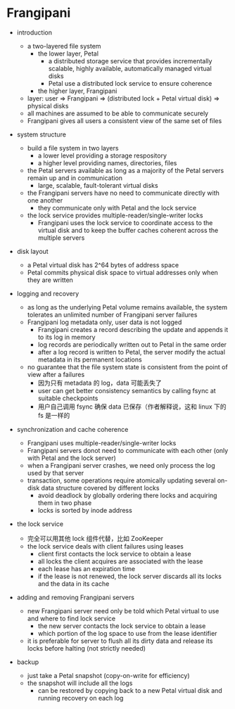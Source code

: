 # Frangipani

- introduction
    - a two-layered file system
        - the lower layer, Petal
            - a distributed storage service that provides incrementally scalable, highly available, automatically managed virtual disks
            - Petal use a distributed lock service to ensure coherence
        - the higher layer, Frangipani
    - layer: user => Frangipani => (distributed lock + Petal virtual disk) => physical disks
    - all machines are assumed to be able to communicate securely
    - Frangipani gives all users a consistent view of the same set of files

- system structure
    - build a file system in two layers
        - a lower level providing a storage respository
        - a higher level providing names, directories, files
    - the Petal servers available as long as a majority of the Petal servers remain up and in communication
        - large, scalable, fault-tolerant virtual disks
    - the Frangipani servers have no need to communicate directly with one another
        - they communicate only with Petal and the lock service
    - the lock service provides multiple-reader/single-writer locks
        - Frangipani uses the lock service to coordinate access to the virtual disk and to keep the buffer caches coherent across the multiple servers

- disk layout
    - a Petal virtual disk has 2^64 bytes of address space
    - Petal commits physical disk space to virtual addresses only when they are written

- logging and recovery
    - as long as the underlying Petal volume remains available, the system tolerates an unlimited number of Frangipani server failures
    - Frangipani log metadata only, user data is not logged
        - Frangipani creates a record describing the update and appends it to its log in memory
        - log records are periodically written out to Petal in the same order
        - after a log record is written to Petal, the server modify the actual metadata in its permanent locations
    - no guarantee that the file system state is consistent from the point of view after a failures
        - 因为只有 metadata 的 log，data 可能丢失了
        - user can get better consistency semantics by calling fsync at suitable checkpoints
        - 用户自己调用 fsync 确保 data 已保存（作者解释说，这和 linux 下的 fs 是一样的

- synchronization and cache coherence
    - Frangipani uses multiple-reader/single-writer locks
    - Frangipani servers donot need to communicate with each other (only with Petal and the lock server)
    - when a Frangipani server crashes, we need only process the log used by that server
    - transaction, some operations require atomically updating several on-disk data structure covered by different locks
        - avoid deadlock by globally ordering there locks and acquiring them in two phase
        - locks is sorted by inode address

- the lock service
    - 完全可以用其他 lock 组件代替，比如 ZooKeeper
    - the lock service deals with client failures using leases
        - client first contacts the lock service to obtain a lease
        - all locks the client acquires are associated with the lease
        - each lease has an expiration time
        - if the lease is not renewed, the lock server discards all its locks and the data in its cache

- adding and removing Frangipani servers
    - new Frangipani server need only be told which Petal virtual to use and where to find lock service
        - the new server contacts the lock service to obtain a lease
        - which portion of the log space to use from the lease identifier
    - it is preferable for server to flush all its dirty data and release its locks before halting (not strictly needed)

- backup
    - just take a Petal snapshot (copy-on-write for efficiency)
    - the snapshot will include all the logs
        - can be restored by copying back to a new Petal virtual disk and running recovery on each log
